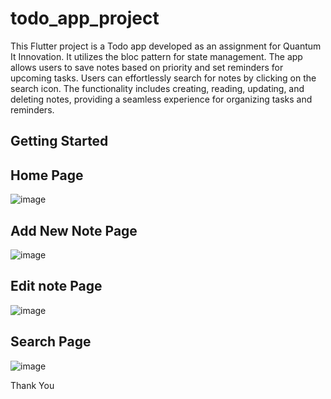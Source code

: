 # todo_app_project

This Flutter project is a Todo app developed as an assignment for Quantum It Innovation. It utilizes the bloc pattern for state management. 
The app allows users to save notes based on priority and set reminders for upcoming tasks. Users can effortlessly search for notes by 
clicking on the search icon. The functionality includes creating, reading, updating, and deleting notes, providing a 
seamless experience for organizing tasks and reminders.

## Getting Started

## Home Page

![image](https://github.com/m-gaurav890/ToDoList_App_Quantum_It_Innovation-/assets/86715384/015636bd-d733-41d7-9942-51d107e9de82)


## Add New Note Page

![image](https://github.com/m-gaurav890/ToDoList_App_Quantum_It_Innovation-/assets/86715384/513ac823-187c-4d4d-a2b4-59546006deb3)


## Edit note Page


![image](https://github.com/m-gaurav890/ToDoList_App_Quantum_It_Innovation-/assets/86715384/4fade94d-15b5-4204-9c2d-c66e6575dc8e)


## Search Page


![image](https://github.com/m-gaurav890/ToDoList_App_Quantum_It_Innovation-/assets/86715384/2770c9e3-85cf-4914-b2b7-9a595cf1217a)


Thank You


